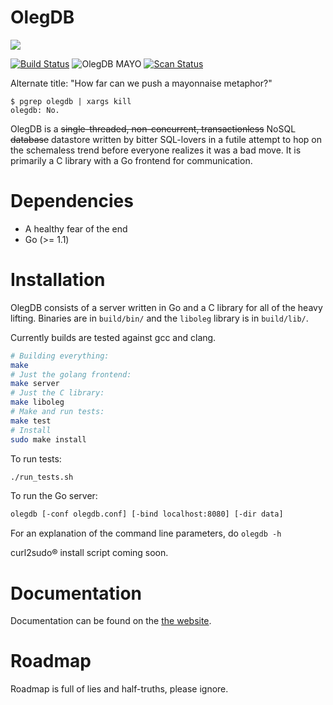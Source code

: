 OlegDB
============

<img src="https://olegdb.org/static/img/olegdb_stars.png" />

[![Build Status](https://travis-ci.org/infoforcefeed/OlegDB.svg?branch=master)](https://travis-ci.org/infoforcefeed/OlegDB)
![OlegDB MAYO](http://b.repl.ca/v1/OlegDB-MAYO-brightgreen.png)
[![Scan Status](https://scan.coverity.com/projects/1414/badge.svg)](https://scan.coverity.com/projects/1414)

Alternate title: "How far can we push a mayonnaise metaphor?"

````
$ pgrep olegdb | xargs kill
olegdb: No.
````

OlegDB is a ~~single-threaded, non-concurrent, transactionless~~ NoSQL
~~database~~ datastore
written by bitter SQL-lovers in a futile attempt to hop on the schemaless trend
before everyone realizes it was a bad move. It is primarily a C library with a
Go frontend for communication.

Dependencies
============

* A healthy fear of the end
* Go (>= 1.1)

Installation
============

OlegDB consists of a server written in Go and a C library for all of the
heavy lifting. Binaries are in `build/bin/` and the `liboleg` library is in `build/lib/`.

Currently builds are tested against gcc and clang.

```bash
# Building everything:
make
# Just the golang frontend:
make server
# Just the C library:
make liboleg
# Make and run tests:
make test
# Install
sudo make install
```

To run tests:

```bash
./run_tests.sh
```

To run the Go server:

```bash
olegdb [-conf olegdb.conf] [-bind localhost:8080] [-dir data]
```
For an explanation of the command line parameters, do `olegdb -h`

curl2sudo&reg; install script coming soon.

Documentation
=============

Documentation can be found on the [the website](https://olegdb.org/documentation.html).

Roadmap
=======

Roadmap is full of lies and half-truths, please ignore.
